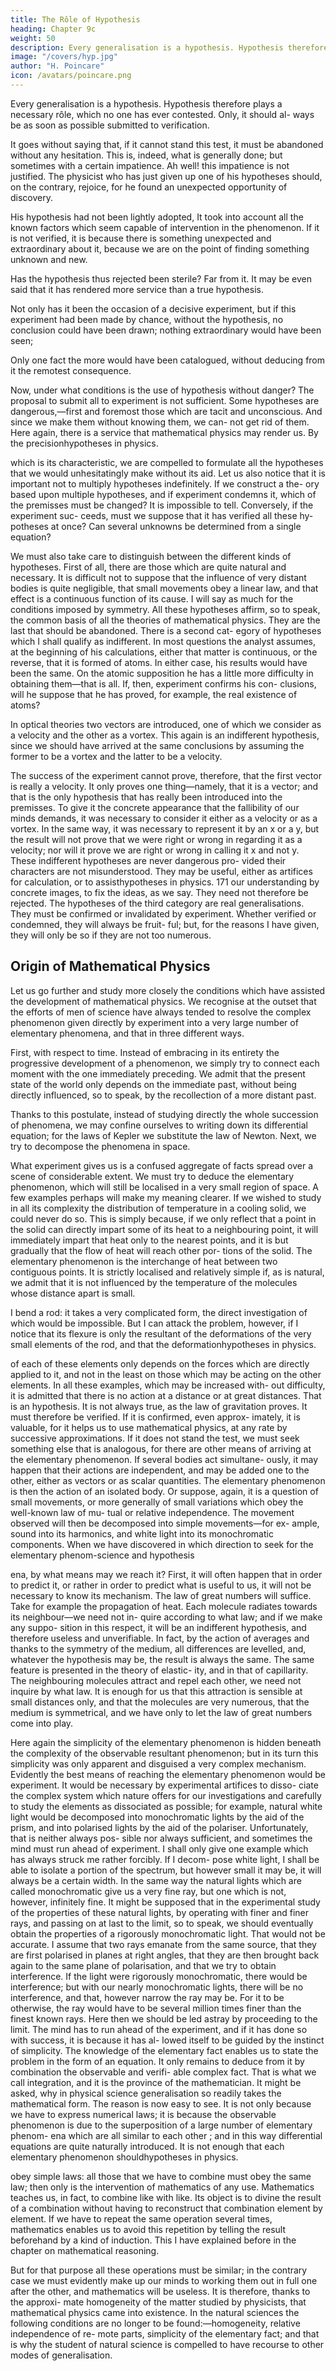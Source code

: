 ```yaml
---
title: The Rôle of Hypothesis
heading: Chapter 9c
weight: 50
description: Every generalisation is a hypothesis. Hypothesis therefore plays a necessary rôle, which no one has ever contested
image: "/covers/hyp.jpg"
author: "H. Poincare"
icon: /avatars/poincare.png
---
```



Every generalisation is a hypothesis. Hypothesis therefore plays a necessary rôle, which no one has ever contested. Only, it should al-
ways be as soon as possible submitted to verification.

It goes without saying that, if it cannot stand this test, it must be abandoned without any hesitation. This is,
indeed, what is generally done; but sometimes with a certain impatience. Ah well! this impatience is not justified. The physicist who has just given up one of his hypotheses should, on the contrary, rejoice, for he found
an unexpected opportunity of discovery. 

His hypothesis had not been lightly adopted, It took into account all the known factors which seem capable of intervention in the phenomenon. If it is not verified, it is because there is something unexpected and extraordinary about it, because we are on the point of finding
something unknown and new. 

Has the hypothesis thus rejected been sterile? Far from it. It may be even said that it has rendered more service than a true hypothesis.

Not only has it been the occasion of a decisive experiment, but if this experiment had been made by chance, without the hypothesis, no conclusion could have been drawn; nothing extraordinary would have been seen; 

Only one fact the more would have been catalogued, without deducing from it the remotest consequence.


Now, under what conditions is the use of hypothesis without danger? The proposal to submit all to experiment is not sufficient. Some hypotheses are dangerous,—first and foremost those which are tacit and unconscious.
And since we make them without knowing them, we can-
not get rid of them. Here again, there is a service that
mathematical physics may render us. By the precisionhypotheses in physics.

which is its characteristic, we are compelled to formulate
all the hypotheses that we would unhesitatingly make
without its aid. Let us also notice that it is important not
to multiply hypotheses indefinitely. If we construct a the-
ory based upon multiple hypotheses, and if experiment
condemns it, which of the premisses must be changed? It
is impossible to tell. Conversely, if the experiment suc-
ceeds, must we suppose that it has verified all these hy-
potheses at once? Can several unknowns be determined
from a single equation?

We must also take care to distinguish between the
different kinds of hypotheses. First of all, there are those
which are quite natural and necessary. It is difficult not
to suppose that the influence of very distant bodies is
quite negligible, that small movements obey a linear law,
and that effect is a continuous function of its cause. I will
say as much for the conditions imposed by symmetry. All
these hypotheses affirm, so to speak, the common basis
of all the theories of mathematical physics. They are the
last that should be abandoned. There is a second cat-
egory of hypotheses which I shall qualify as indifferent.
In most questions the analyst assumes, at the beginning
of his calculations, either that matter is continuous, or
the reverse, that it is formed of atoms. In either case, his results would have been the same. On the atomic
supposition he has a little more difficulty in obtaining them—that is all. If, then, experiment confirms his con-
clusions, will he suppose that he has proved, for example,
the real existence of atoms?

In optical theories two vectors are introduced, one of which we consider as a velocity and the other as a vortex.
This again is an indifferent hypothesis, since we should have arrived at the same conclusions by assuming the
former to be a vortex and the latter to be a velocity.

The success of the experiment cannot prove, therefore, that the first vector is really a velocity. It only proves
one thing—namely, that it is a vector; and that is the only hypothesis that has really been introduced into the
premisses. To give it the concrete appearance that the
fallibility of our minds demands, it was necessary to consider it either as a velocity or as a vortex. In the same
way, it was necessary to represent it by an x or a y, but the result will not prove that we were right or wrong in
regarding it as a velocity; nor will it prove we are right
or wrong in calling it x and not y.
These indifferent hypotheses are never dangerous pro-
vided their characters are not misunderstood. They may
be useful, either as artifices for calculation, or to assisthypotheses in physics.
171
our understanding by concrete images, to fix the ideas,
as we say. They need not therefore be rejected. The
hypotheses of the third category are real generalisations.
They must be confirmed or invalidated by experiment.
Whether verified or condemned, they will always be fruit-
ful; but, for the reasons I have given, they will only be
so if they are not too numerous.

## Origin of Mathematical Physics

Let us go further and study more closely the conditions which have assisted
the development of mathematical physics. We recognise
at the outset that the efforts of men of science have always
tended to resolve the complex phenomenon given directly
by experiment into a very large number of elementary
phenomena, and that in three different ways.

First, with respect to time. Instead of embracing in its entirety the progressive development of a phenomenon,
we simply try to connect each moment with the one immediately preceding. We admit that the present state of
the world only depends on the immediate past, without being directly influenced, so to speak, by the recollection
of a more distant past. 

Thanks to this postulate, instead
of studying directly the whole succession of phenomena,
we may confine ourselves to writing down its differential
equation; for the laws of Kepler we substitute the law of Newton.
Next, we try to decompose the phenomena in space.

What experiment gives us is a confused aggregate of facts
spread over a scene of considerable extent. We must try
to deduce the elementary phenomenon, which will still
be localised in a very small region of space.
A few examples perhaps will make my meaning
clearer. If we wished to study in all its complexity the
distribution of temperature in a cooling solid, we could
never do so. This is simply because, if we only reflect
that a point in the solid can directly impart some of
its heat to a neighbouring point, it will immediately
impart that heat only to the nearest points, and it is
but gradually that the flow of heat will reach other por-
tions of the solid. The elementary phenomenon is the
interchange of heat between two contiguous points. It is
strictly localised and relatively simple if, as is natural,
we admit that it is not influenced by the temperature of
the molecules whose distance apart is small.

I bend a rod: it takes a very complicated form, the
direct investigation of which would be impossible. But
I can attack the problem, however, if I notice that its
flexure is only the resultant of the deformations of the
very small elements of the rod, and that the deformationhypotheses in physics.

of each of these elements only depends on the forces which
are directly applied to it, and not in the least on those
which may be acting on the other elements.
In all these examples, which may be increased with-
out difficulty, it is admitted that there is no action at a
distance or at great distances. That is an hypothesis. It
is not always true, as the law of gravitation proves. It
must therefore be verified. If it is confirmed, even approx-
imately, it is valuable, for it helps us to use mathematical
physics, at any rate by successive approximations. If it
does not stand the test, we must seek something else that
is analogous, for there are other means of arriving at the
elementary phenomenon. If several bodies act simultane-
ously, it may happen that their actions are independent,
and may be added one to the other, either as vectors
or as scalar quantities. The elementary phenomenon is
then the action of an isolated body. Or suppose, again,
it is a question of small movements, or more generally of
small variations which obey the well-known law of mu-
tual or relative independence. The movement observed
will then be decomposed into simple movements—for ex-
ample, sound into its harmonics, and white light into its
monochromatic components. When we have discovered
in which direction to seek for the elementary phenom-science and hypothesis

ena, by what means may we reach it? First, it will often
happen that in order to predict it, or rather in order
to predict what is useful to us, it will not be necessary
to know its mechanism. The law of great numbers will
suffice. Take for example the propagation of heat. Each
molecule radiates towards its neighbour—we need not in-
quire according to what law; and if we make any suppo-
sition in this respect, it will be an indifferent hypothesis,
and therefore useless and unverifiable. In fact, by the
action of averages and thanks to the symmetry of the
medium, all differences are levelled, and, whatever the
hypothesis may be, the result is always the same.
The same feature is presented in the theory of elastic-
ity, and in that of capillarity. The neighbouring molecules
attract and repel each other, we need not inquire by what
law. It is enough for us that this attraction is sensible
at small distances only, and that the molecules are very
numerous, that the medium is symmetrical, and we have
only to let the law of great numbers come into play.

Here again the simplicity of the elementary phenomenon is hidden beneath the complexity of the observable resultant phenomenon; but in its turn this
simplicity was only apparent and disguised a very complex mechanism. Evidently the best means of reaching the elementary phenomenon would be experiment. It would be necessary by experimental artifices to disso-
ciate the complex system which nature offers for our
investigations and carefully to study the elements as
dissociated as possible; for example, natural white light
would be decomposed into monochromatic lights by the
aid of the prism, and into polarised lights by the aid of
the polariser. Unfortunately, that is neither always pos-
sible nor always sufficient, and sometimes the mind must
run ahead of experiment. I shall only give one example
which has always struck me rather forcibly. If I decom-
pose white light, I shall be able to isolate a portion of the
spectrum, but however small it may be, it will always
be a certain width. In the same way the natural lights
which are called monochromatic give us a very fine ray,
but one which is not, however, infinitely fine. It might be
supposed that in the experimental study of the properties
of these natural lights, by operating with finer and finer
rays, and passing on at last to the limit, so to speak, we
should eventually obtain the properties of a rigorously
monochromatic light. That would not be accurate. I
assume that two rays emanate from the same source,
that they are first polarised in planes at right angles,
that they are then brought back again to the same plane of polarisation, and that we try to obtain interference. If
the light were rigorously monochromatic, there would be
interference; but with our nearly monochromatic lights,
there will be no interference, and that, however narrow
the ray may be. For it to be otherwise, the ray would
have to be several million times finer than the finest
known rays.
Here then we should be led astray by proceeding to
the limit. The mind has to run ahead of the experiment,
and if it has done so with success, it is because it has al-
lowed itself to be guided by the instinct of simplicity. The
knowledge of the elementary fact enables us to state the
problem in the form of an equation. It only remains to
deduce from it by combination the observable and verifi-
able complex fact. That is what we call integration, and it
is the province of the mathematician. It might be asked,
why in physical science generalisation so readily takes
the mathematical form. The reason is now easy to see.
It is not only because we have to express numerical laws;
it is because the observable phenomenon is due to the
superposition of a large number of elementary phenom-
ena which are all similar to each other ; and in this way
differential equations are quite naturally introduced. It
is not enough that each elementary phenomenon shouldhypotheses in physics.

obey simple laws: all those that we have to combine must
obey the same law; then only is the intervention of mathematics of any use. Mathematics teaches us, in fact, to
combine like with like. Its object is to divine the result of
a combination without having to reconstruct that combination element by element. If we have to repeat the
same operation several times, mathematics enables us to
avoid this repetition by telling the result beforehand by
a kind of induction. This I have explained before in the
chapter on mathematical reasoning. 

But for that purpose all these operations must be similar; in the contrary case we must evidently make up our minds to working
them out in full one after the other, and mathematics will be useless. It is therefore, thanks to the approxi-
mate homogeneity of the matter studied by physicists, that mathematical physics came into existence. In the
natural sciences the following conditions are no longer
to be found:—homogeneity, relative independence of re-
mote parts, simplicity of the elementary fact; and that is
why the student of natural science is compelled to have
recourse to other modes of generalisation.

